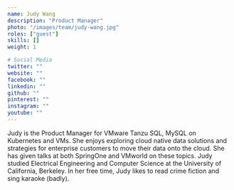 ```yaml
---
name: Judy Wang
description: "Product Manager"
photo: "/images/team/judy-wang.jpg"
roles: ["guest"]
skills: []
weight: 1

# Social Media
twitter: ""
website: ""
facebook: ""
linkedin: ""
github: ""
pinterest: ""
instagram: ""
youtube: ""
---
```


Judy is the Product Manager for VMware Tanzu SQL, MySQL on Kubernetes and VMs. She enjoys exploring cloud native data solutions and strategies for enterprise customers to move their data onto the cloud. She has given talks at both SpringOne and VMworld on these topics. Judy studied Electrical Engineering and Computer Science at the University of California, Berkeley. In her free time, Judy likes to read crime fiction and sing karaoke (badly).

<!--more-->
